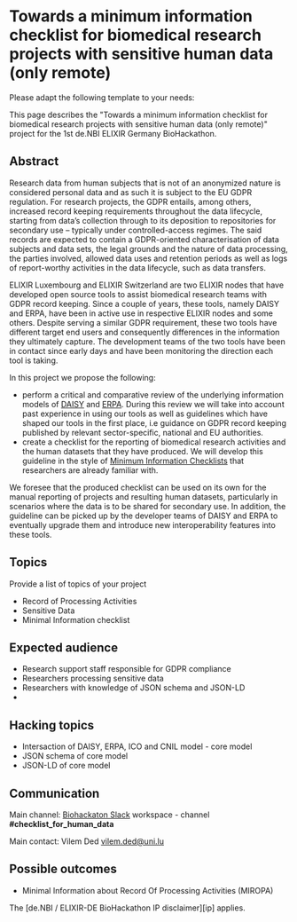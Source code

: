 # Towards a minimum information checklist for biomedical research projects with sensitive human data (only remote)

Please adapt the following template to your needs:

This page describes the "Towards a minimum information checklist for biomedical research projects with sensitive human data (only remote)" project for the 1st de.NBI ELIXIR Germany BioHackathon.

## Abstract

Research data from human subjects that is not of an anonymized nature is considered personal data and as such it is subject to the EU GDPR regulation. For research projects, the GDPR entails, among others, increased record keeping requirements throughout the data lifecycle, starting from data’s collection through to its deposition to repositories for secondary use – typically under controlled-access regimes. The said records are expected to contain a GDPR-oriented characterisation of data subjects and data sets, the legal grounds and the nature of data processing, the parties involved, allowed data uses and retention periods as well as logs of report-worthy activities in the data lifecycle, such as data transfers.

ELIXIR Luxembourg and ELIXIR Switzerland are two ELIXIR nodes that have developed open source tools to assist biomedical research teams with GDPR record keeping. Since a couple of years, these tools, namely DAISY and ERPA, have been in active use in respective ELIXIR nodes and some others. Despite serving a similar GDPR requirement, these two tools have different target end users and consequently differences in the information they ultimately capture. The development teams of the two tools have been in contact since early days and have been monitoring the direction each tool is taking.

In this project we propose the following:
- perform a critical and comparative review of the underlying information models of [DAISY](https://github.com/elixir-luxembourg/daisy) and [ERPA](https://gitlab.sib.swiss/clinbio/erpa-app). During this review we will take into account past experience in using our tools as well as guidelines which have shaped our tools in the first place, i.e guidance on GDPR record keeping published by relevant sector-specific, national and EU authorities.
- create a checklist for the reporting of biomedical research activities and the human datasets that they have produced. We will develop this guideline in the style of [Minimum Information Checklists](https://www.ncbi.nlm.nih.gov/pmc/articles/PMC2771753/) that researchers are already familiar with.

We foresee that the produced checklist can be used on its own for the manual reporting of projects and resulting human datasets, particularly in scenarios where the data is to be shared for secondary use. In addition, the guideline can be picked up by the developer teams of DAISY and ERPA to eventually upgrade them and introduce new interoperability features into these tools.

## Topics

Provide a list of topics of your project

* Record of Processing Activities
* Sensitive Data
* Minimal Information checklist

## Expected audience

* Research support staff responsible for GDPR compliance
* Researchers processing sensitive data
* Researchers with knowledge of JSON schema and JSON-LD
* 

## Hacking topics

* Intersaction of DAISY, ERPA, ICO and CNIL model - core model
* JSON schema of core model
* JSON-LD of core model

## Communication

Main channel: [Biohackaton Slack](https://join.slack.com/t/elixir-deworkspace/shared_invite/zt-1l6ku2o42-tqtThD8JgTYV93NaQ~SjFQ) workspace - channel **#checklist_for_human_data** 

Main contact: Vilem Ded <vilem.ded@uni.lu>

## Possible outcomes

* Minimal Information about Record Of Processing Activities (MIROPA)

The [de.NBI / ELIXIR-DE BioHackathon
IP disclaimer][ip] applies.

[docs]: <https://denbi.de>

